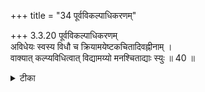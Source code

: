 +++
title = "34 पूर्वविकल्पाधिकरणम्"

+++
3.3.20 पूर्वविकल्पाधिकरणम्  
अविधेयः स्वस्य विधौ च क्रियामयेष्टकचितादिवह्नीनाम् ।  
वाक्यात् कल्प्यविधित्वात् विद्यामय्यो मनश्चिताद्याः स्युः ॥ 40 ॥

<details><summary>टीका</summary>

3.3.20 पूर्वविकल्पाधिकरणम् Fire in the alters built by mind referred to in the शतपथब्राह्मण is not to be viewed as connected with the sacrifice of action. On the basis of the text 'These fires are built of knowledge only' etc., they constitute an act of meditation only. Notes : 1. D.iv.1 - 3 2. Cited in the SB, III. iii.46.
</details>

